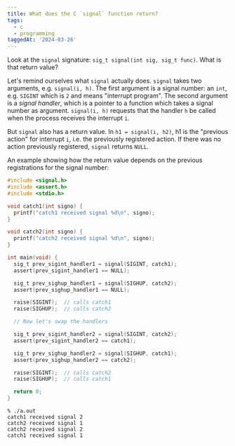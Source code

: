 ```yaml
---
title: What does the C `signal` function return?
tags:
  - c
  - programming
taggedAt: '2024-03-26'
---
```


Look at the `signal` signature: `sig_t signal(int sig, sig_t func)`. What is that return value?

Let's remind ourselves what `signal` actually does. `signal` takes two arguments, e.g. `signal(i, h)`. The first argument is a signal number: an `int`, e.g. `SIGINT` which is `2` and means "interrupt program". The second argument is a _signal handler_, which is a pointer to a function which takes a signal number as argument. `signal(i, h)` requests that the handler `h` be called when the process receives the interrupt `i`.

But `signal` also has a return value. In `h1 = signal(i, h2)`, h1 is the "previous action" for interrupt `i`, i.e. the previously registered action. If there was no action previously registered, `signal` returns `NULL`.

An example showing how the return value depends on the previous registrations for the signal number:

```c
#include <signal.h>
#include <assert.h>
#include <stdio.h>

void catch1(int signo) {
  printf("catch1 received signal %d\n", signo);
}

void catch2(int signo) {
  printf("catch2 received signal %d\n", signo);
}

int main(void) {
  sig_t prev_sigint_handler1 = signal(SIGINT, catch1);
  assert(prev_sigint_handler1 == NULL);

  sig_t prev_sighup_handler1 = signal(SIGHUP, catch2);
  assert(prev_sighup_handler1 == NULL);

  raise(SIGINT);  // calls catch1
  raise(SIGHUP);  // calls catch2

  // Now let's swap the handlers

  sig_t prev_sigint_handler2 = signal(SIGINT, catch2);
  assert(prev_sigint_handler2 == catch1);

  sig_t prev_sighup_handler2 = signal(SIGHUP, catch1);
  assert(prev_sighup_handler2 == catch2);

  raise(SIGINT);  // calls catch2
  raise(SIGHUP);  // calls catch1

  return 0;
}
```

```
% ./a.out
catch1 received signal 2
catch2 received signal 1
catch2 received signal 2
catch1 received signal 1
```
